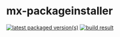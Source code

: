 mx-packageinstaller
===================

[![latest packaged version(s)](https://repology.org/badge/latest-versions/mx-packageinstallerup.svg)](https://repology.org/project/mx-packageinstallerup/versions)
[![build result](https://build.opensuse.org/projects/home:mx-packaging/packages/mx-packageinstallerup/badge.svg?type=default)](https://software.opensuse.org//download.html?project=home%3Amx-packaging&package=mx-packageinstallerup)
